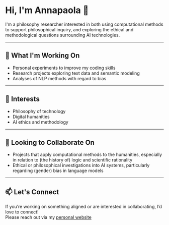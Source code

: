 # Hi, I'm Annapaola 👋

I'm a philosophy researcher interested in both using computational methods to support philosophical inquiry, and exploring the ethical and methodological questions surrounding AI technologies.

---

## 🌱 What I'm Working On
- Personal experiments to improve my coding skills  
- Research projects exploring text data and semantic modeling  
- Analyses of NLP methods with regard to bias  

---

## 🧠 Interests
- Philosophy of technology  
- Digital humanities  
- AI ethics and methodology  

---

## 🤝 Looking to Collaborate On
- Projects that apply computational methods to the humanities, especially in relation to (the history of) logic and scientific rationality  
- Ethical or philosophical investigations into AI systems, particularly regarding (gender) bias in language models  

---

## 📫 Let's Connect
If you’re working on something aligned or are interested in collaborating, I’d love to connect!  
Please reach out via my [personal website](https://annapagina.wordpress.com)
